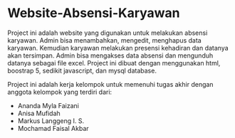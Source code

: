 # Website-Absensi-Karyawan
Project ini adalah website yang digunakan untuk melakukan absensi karyawan.
Admin bisa menambahkan, mengedit, menghapus data karyawan. 
Kemudian karyawan melakukan presensi kehadiran dan datanya akan tersimpan.
Admin bisa mengakses data absensi dan mengunduh datanya sebagai file excel.
Project ini dibuat dengan menggunakan html, boostrap 5, sedikit javascript, dan mysql database.

Project ini adalah kerja kelompok untuk memenuhi tugas akhir dengan anggota kelompok yang terdiri dari:
- Ananda Myla Faizani
- Anisa Mufidah
- Markus Langgeng I. S.
- Mochamad Faisal Akbar
